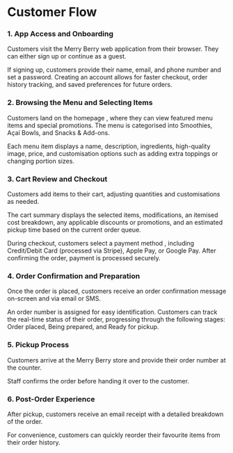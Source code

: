 # Customer Flow

### 1. App Access and Onboarding

Customers visit the Merry Berry web application from their browser. They can either sign up or continue as a guest.

If signing up, customers provide their name, email, and phone number and set a password. Creating an account allows for faster checkout, order history tracking, and saved preferences for future orders.

### 2. Browsing the Menu and Selecting Items

Customers land on the homepage , where they can view featured menu items and special promotions. The menu is categorised into Smoothies, Açaí Bowls, and Snacks & Add-ons.

Each menu item displays a name, description, ingredients, high-quality image, price, and customisation options such as adding extra toppings or changing portion sizes.

### 3. Cart Review and Checkout

Customers add items to their cart, adjusting quantities and customisations as needed.

The cart summary displays the selected items, modifications, an itemised cost breakdown, any applicable discounts or promotions, and an estimated pickup time based on the current order queue.

During checkout, customers select a payment method , including Credit/Debit Card (processed via Stripe), Apple Pay, or Google Pay. After confirming the order, payment is processed securely.

### 4. Order Confirmation and Preparation

Once the order is placed, customers receive an order confirmation message on-screen and via email or SMS.

An order number is assigned for easy identification. Customers can track the real-time status of their order, progressing through the following stages: Order placed, Being prepared, and Ready for pickup.

### 5. Pickup Process

Customers arrive at the Merry Berry store and provide their order number at the counter.

Staff confirms the order before handing it over to the customer.

### 6. Post-Order Experience

After pickup, customers receive an email receipt with a detailed breakdown of the order.

For convenience, customers can quickly reorder their favourite items from their order history.
